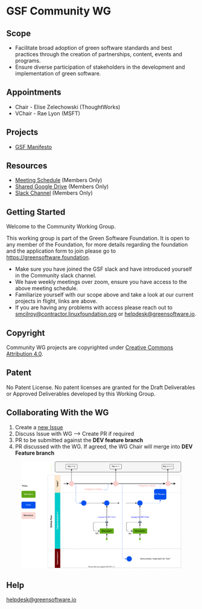 # GSF Community WG

## Scope
- Facilitate broad adoption of green software standards and best practices through the creation of partnerships, content, events and programs.
- Ensure diverse participation of stakeholders in the development and implementation of green software.

## Appointments 
- Chair - Elise Zelechowski (ThoughtWorks)
- VChair - Rae Lyon (MSFT)

## Projects
- [GSF Manifesto](https://github.com/Green-Software-Foundation/cwg_gsf_manifesto/tree/dev)

## Resources

* [Meeting Schedule](https://lists.greensoftware.io/g/community/calendar) (Members Only)
* [Shared Google Drive](https://drive.google.com/drive/u/3/folders/1lPxOl0P0dn90XWXba6ML0P0a-DzHWXdp) (Members Only)
* [Slack Channel](https://greensoftware-zzk1035.slack.com/archives/C024T09EJSF) (Members Only)

## Getting Started
Welcome to the Community Working Group.

This working group is part of the Green Software Foundation. It is open to any member of the Foundation, for more details regarding the foundation and the application form to join please go to https://greensoftware.foundation.

- Make sure you have joined the GSF slack and have introduced yourself in the Community slack channel.
- We have weekly meetings over zoom, ensure you have access to the above meeting schedule.
- Familiarize yourself with our scope above and take a look at our current projects in flight, links are above.
- If you are having any problems with access please reach out to smcilroy@contractor.linuxfoundation.org  or helpdesk@greensoftware.io.

## Copyright
Community WG projects are copyrighted under [Creative Commons Attribution 4.0](https://creativecommons.org/licenses/by/4.0/).

## Patent
No Patent License. No patent licenses are granted for the Draft Deliverables or Approved Deliverables developed by this Working Group.

## Collaborating With the WG

1. Create a [new Issue](https://github.com/Green-Software-Foundation/standards_wg/issues/new)
2. Discuss Issue with WG --> Create PR if required
3. PR to be submitted against the **DEV feature branch**
4. PR discussed with the WG. If agreed, the WG Chair will merge into **DEV Feature branch**
 
<figure>
	<img src="images/single-trunk-branch.svg" alt="GSF Single-Trunk Based Branch Flow">
	<figcaption></figcaption>
</figure>

## Help
helpdesk@greensoftware.io
